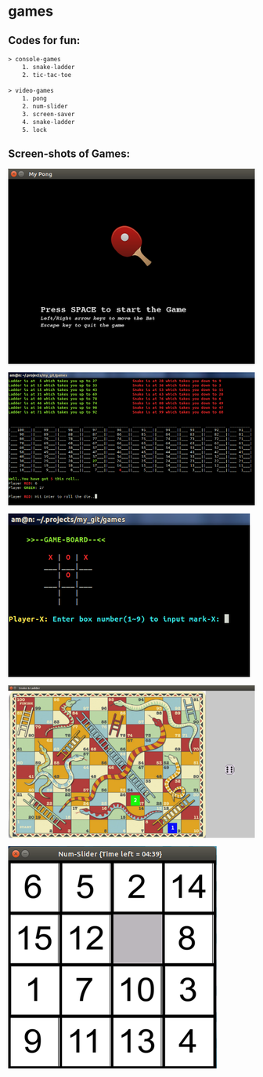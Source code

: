 # games

Codes for fun:
--------------
	> console-games
		1. snake-ladder
		2. tic-tac-toe

	> video-games
		1. pong
		2. num-slider
		3. screen-saver
		4. snake-ladder
		5. lock

Screen-shots of Games:
----------------------
![Running app screenshot](https://github.com/aman2467/games/blob/gh-pages/images/1.png)

![Running app screenshot](https://github.com/aman2467/games/blob/gh-pages/images/2.png)

![Running app screenshot](https://github.com/aman2467/games/blob/gh-pages/images/3.png)

![Running app screenshot](https://github.com/aman2467/games/blob/gh-pages/images/snake_ladder.png)

![Running app screenshot](https://github.com/aman2467/games/blob/gh-pages/images/num_slider.png)
